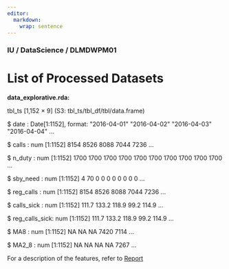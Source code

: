 ```yaml
---
editor: 
  markdown: 
    wrap: sentence
---
```


### IU / DataScience / DLMDWPM01

# List of Processed Datasets

**data_explorative.rda:**

tbl_ts \[1,152 × 9\] (S3: tbl_ts/tbl_df/tbl/data.frame)

\$ date : Date\[1:1152\], format: "2016-04-01" "2016-04-02" "2016-04-03" "2016-04-04" ...

\$ calls : num \[1:1152\] 8154 8526 8088 7044 7236 ...

\$ n_duty : num \[1:1152\] 1700 1700 1700 1700 1700 1700 1700 1700 1700 1700 ...

\$ sby_need : num \[1:1152\] 4 70 0 0 0 0 0 0 0 0 ...

\$ reg_calls : num \[1:1152\] 8154 8526 8088 7044 7236 ...

\$ calls_sick : num \[1:1152\] 111.7 133.2 118.9 99.2 114.9 ...

\$ reg_calls_sick: num \[1:1152\] 111.7 133.2 118.9 99.2 114.9 ...

\$ MA8 : num \[1:1152\] NA NA NA 7420 7114 ...

\$ MA2_8 : num \[1:1152\] NA NA NA NA 7267 ...

For a description of the features, refer to [Report](../../../00_docs/03_artifacts/04a_model_standby/01_dataanalysis/explorativ.pdf)
